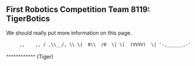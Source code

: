 ## First Robotics Competition Team 8119: TigerBotics
We should really put more information on this page.
<br><br>
``     ,,    ,,
    / ,\\__/, \\
   \|  0\\  /0  \|
   \|  (VVVV)  \|
   '-,______,-'``
<br>
<br>
   ^^^^^^^^^^^^
      (Tiger)

<!-- just put more stuff here -->
